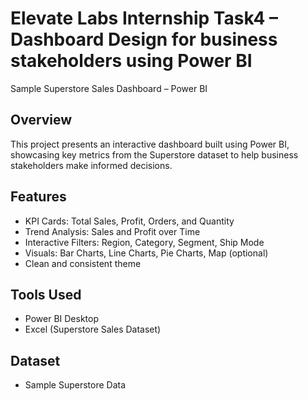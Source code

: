 # Elevate Labs Internship Task4 – Dashboard Design for business stakeholders using Power BI

Sample Superstore Sales Dashboard – Power BI

##  Overview
This project presents an interactive dashboard built using Power BI, showcasing key metrics from the Superstore dataset to help business stakeholders make informed decisions.

##  Features
- KPI Cards: Total Sales, Profit, Orders, and Quantity
- Trend Analysis: Sales and Profit over Time
- Interactive Filters: Region, Category, Segment, Ship Mode
- Visuals: Bar Charts, Line Charts, Pie Charts, Map (optional)
- Clean and consistent theme

##  Tools Used
- Power BI Desktop
- Excel (Superstore Sales Dataset)

##  Dataset
- Sample Superstore Data 

